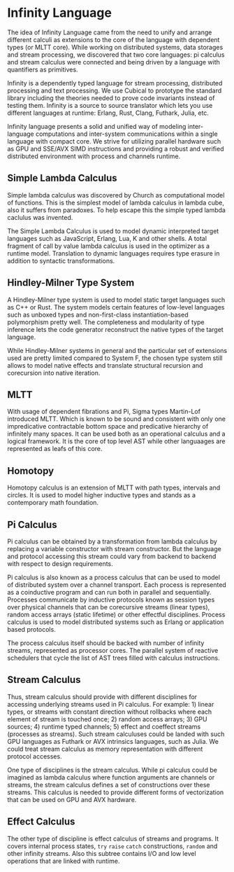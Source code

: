 Infinity Language
=================

The idea of Infinity Language came from the need to unify and
arrange different calculi as extensions to the core of the
language with dependent types (or MLTT core). While working on
distributed systems, data storages and stream processing, we discovered that two core
languages: pi calculus and stream calculus were
connected and being driven by a language with quantifiers as primitives.

Infinity is a dependently typed language for stream processing,
distributed processing and text processing. We use Cubical to prototype
the standard library including the theories needed to
prove code invariants instead of testing them. Infinity is a source
to source translator which lets you use different languages at runtime:
Erlang, Rust, Clang, Futhark, Julia, etc.

Infinity language presents a solid and unified way of modeling inter-language
computations and inter-system communications within a single language with
compact core. We strive for utilizing parallel hardware such as GPU and
SSE/AVX SIMD instructions and providing a robust and verified distributed
environment with process and channels runtime.

Simple Lambda Calculus
----------------------

Simple lambda calculus was discovered by Church as computational model of functions.
This is the simplest model of lambda calculus in lambda cube, also it suffers from paradoxes.
To help escape this the simple typed lambda caclulus was invented.

The Simple Lambda Calculus is used to model dynamic interpreted
target languages such as JavaScript, Erlang, Lua, K and other shells.
A total fragment of call by value lambda calculus is used in the optimizer
as a runtime model. Translation to dynamic languages requires type erasure in
addition to syntactic transformations.

Hindley-Milner Type System
--------------------------

A Hindley-Milner type system is used to model static target languages such as C++ or Rust.
The system models certain features of low-level languages such as unboxed
types and non-first-class instantiation-based polymorphism pretty well.
The completeness and modularity of type inference lets the code generator
reconstruct the native types of the target language.

While Hindley-Milner systems in general and the particular set of extensions
used are pretty limited compared to System F, the chosen type system still
allows to model native effects and translate structural recursion and
corecursion into native iteration.

MLTT
----

With usage of dependent fibrations and Pi, Sigma types Martin-Lof introduced MLTT.
Which is known to be sound and consistent with only one impredicative contractable
bottom space and predicative hierarchy of infinitely many spaces. It can be used both as
an operational calculus and a logical framework. It is the core of top level AST while
other languaages are represented as leafs of this core.

Homotopy
--------

Homotopy calculus is an extension of MLTT with path types, intervals and circles.
It is used to model higher inductive types and stands as a contemporary math foundation.

Pi Calculus
-----------

Pi calculus can be obtained by a transformation from lambda
calculus by replacing a variable constructor with stream constructor.
But the language and protocol accessing this stream could vary
from backend to backend with respect to design requirements.

Pi calculus is also known as a process calculus that can be used to model of distributed system
over a channel transport. Each process is represented as a coinductive program and can 
run both in parallel and sequentially. Processes communicate by inductive protocols
known as session types over physical channels that can be corecursive streams (linear types),
random access arrays (static lifetime) or other effectful disciplines. Process calculus
is used to model distributed systems such as Erlang or application based protocols.

The process calculus itself should be backed with number of infinity streams,
represented as processor cores. The parallel system of reactive schedulers
that cycle the list of AST trees filled with calculus instructions.

Stream Calculus
---------------

Thus, stream calculus should provide with different disciplines for accessing
underlying streams used in Pi calculus. For example: 1) linear types, or streams with
constant direction without rollbacks where each element of stream is touched once;
2) random access arrays; 3) GPU sources; 4) runtime typed channels;
5) effect and coeffect streams (processes as streams). Such stream
calculuses could be landed with such GPU languages as Futhark
or AVX intrinsics languages, such as Julia. We could treat
stream calculus as memory representation with different protocol accesses.

One type of disciplines is the stream calculus. While pi calculus could be imagined as
lambda calculus where function arguments are channels or streams, the stream calculus defines a set
of constructions over these streams. This calculus is needed to provide different forms
of vectorization that can be used on GPU and AVX hardware.

Effect Calculus
---------------

The other type of discipline is effect calculus of streams and programs. It covers internal
process states, `try` `raise` `catch` constructions, `random` and other infinity streams.
Also this subtree contains I/O and low level operations that are linked with runtime.
